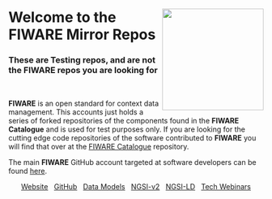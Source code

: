 
<h1>
<img align="right" width="200" height="200" src="https://www.fiware.org/style/imgs/FIWARE_WrongSearch.png"/>
Welcome to the FIWARE Mirror Repos</h1>
<h3>These are Testing repos, and are not the FIWARE repos you are looking for</h2><br>
  <p>
   <b>FIWARE</b> is an open standard for context data management. This accounts just holds a series of forked repositories of the components
   found in the  <b>FIWARE Catalogue</b> and is used for test purposes only. If you are looking for the cutting edge code repositories of the
   software contributed to <b>FIWARE</b> you will find that over at the <a href="https://github.com/FIWARE/Catalogue/">FIWARE Catalogue</a>
   repository.
  </p>
  <p>
    The main <b>FIWARE</b> GitHub account targeted at software developers can be found <a href="https://github.com/FIWARE">here</a>.
  </p>
<p align="center">
  <a href="https://www.fiware.org/catalogue/">Website</a>
  &nbsp;
  <a href="https://github.com/FIWARE">GitHub</a>
  &nbsp;
  <a href="https://www.fiware.org/smart-data-models/">Data Models</a>
  &nbsp;
  <a href="https://fiware-tutorials.readthedocs.io/en/latest/">NGSI-v2</a>
  &nbsp;
  <a href="https://ngsi-ld-tutorials.readthedocs.io/en/latest/">NGSI-LD</a>
  &nbsp;
  <a href="https://www.fiware.org/community/webinars/">Tech Webinars</a>
</p>
